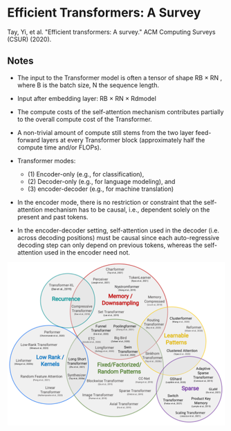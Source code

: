 # Efficient Transformers: A Survey

Tay, Yi, et al. "Efficient transformers: A survey." ACM Computing Surveys (CSUR) (2020).

## Notes

* The input to the Transformer model is often a tensor of shape RB × RN , where B is the batch size, N the sequence length.
* Input after embedding layer: RB × RN × Rdmodel
* The compute costs of the self-attention mechanism contributes partially to the overall compute cost of the Transformer. 
* A non-trivial amount of compute still stems from the two layer feed-forward layers at every Transformer block (approximately half the compute time and/or FLOPs).
* Transformer modes:
  * (1) Encoder-only (e.g., for classification), 
  * (2) Decoder-only (e.g., for language modeling), and 
  * (3) encoder-decoder (e.g., for machine translation)

* In the encoder mode, there is no restriction or constraint that the self-attention mechanism has to be causal, i.e., dependent solely on the present and past tokens.
* In the encoder-decoder setting, self-attention used in the decoder (i.e. across decoding positions) must be causal since
each auto-regressive decoding step can only depend on previous tokens, whereas the self-
attention used in the encoder need not.

![Transformers](./figures/transformers.png)

